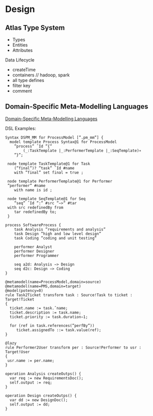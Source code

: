 # Design

## Atlas Type System

 - Types
 - Entities
 - Attributes

Data Lifecycle

 - createTime
 - containers // hadoop, spark
 - all type defines
 - filter key
 - comment
 


## Domain-Specific Meta-Modelling Languages

[Domain-Specific Meta-Modelling Languages](http://miso.es/pubs/DSMM.pdf)

DSL Examples: 


```dsl
Syntax DSPM_MM for ProcessModel [”.pm_mm”] {
  model template Process Syntax@1 for ProcessModel
    ”process” ˆId ”{”
        (_:TaskTemplate |_:PerformerTemplate |_:SeqTemplate)∗
    ”}”;

 node template TaskTemplate@1 for Task
    (”final”)? ”task” ˆId #name
    with ”final” set final = true ;

 node template PerformerTemplate@1 for Performer
 ”performer” #name
    with name is id ;

 node template SeqTemplate@1 for Seq
    ”seq” ˆId ”:” #src ”−>” #tar
 with src redefinedBy from
    tar redefinedBy to;
 }
```

```Process
process SoftwareProcess {
    task Analysis ”requirements and analysis”
    task Design ”high and low level design”
    task Coding ”coding and unit testing”
    
    performer Analyst
    performer Designer
    performer Programmer
    
    seq a2d: Analysis −> Design
    seq d2c: Design −> Coding
}
```

```rule
@metamodel(name=ProcessModel,domain=source)
@metamodel(name=PMS,domain=target)
@model(potency=0)
rule Task2Ticket transform task : Source!Task to ticket : Target!Ticket
{
  ticket.name := task.ˆname;
  ticket.description := task.name;
  ticket.priority := task.duration−1;
 
  for (ref in task.references(”perfBy”))
     ticket.assignedTo ::= task.value(ref);
}

@lazy
rule Performer2User transform per : Source!Performer to usr : Target!User
{
 usr.name := per.name;
}
```

```operation
operation Analysis createOutps() {
  var req := new RequirementsDoc();
  self.output := req;
}

operation Design createOutps() {
  var dd := new DesignDoc();
  self.output := dd;
}
```

